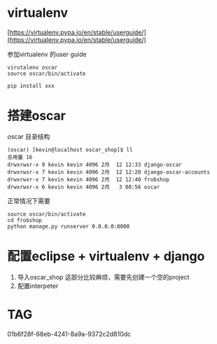 # virtualenv

[https://virtualenv.pypa.io/en/stable/userguide/](https://virtualenv.pypa.io/en/stable/userguide/)

参加virtualenv 的user guide

```
virutalenv oscar
source oscar/bin/activate

pip install xxx
```

# 搭建oscar

oscar 目录结构

```
(oscar) [kevin@localhost oscar_shop]$ ll
总用量 16
drwxrwxr-x 9 kevin kevin 4096 2月  12 12:33 django-oscar
drwxrwxr-x 7 kevin kevin 4096 2月  12 12:20 django-oscar-accounts
drwxrwxr-x 7 kevin kevin 4096 2月  12 12:40 frobshop
drwxrwxr-x 6 kevin kevin 4096 2月   3 08:56 oscar
```

正常情况下需要

```
source oscar/bin/activate
cd frobshop
python manage.py runserver 0.0.0.0:8000
```

# 配置eclipse + virtualenv + django

1. 导入oscar\_shop
   这部分比较麻烦，需要先创建一个空的project
2. 配置interpeter





# TAG
01b6f28f-68eb-4241-8a9a-9372c2d810dc



